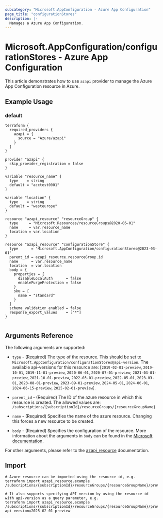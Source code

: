 ```yaml
---
subcategory: "Microsoft.AppConfiguration - Azure App Configuration"
page_title: "configurationStores"
description: |-
  Manages a Azure App Configuration.
---
```


# Microsoft.AppConfiguration/configurationStores - Azure App Configuration

This article demonstrates how to use `azapi` provider to manage the Azure App Configuration resource in Azure.

## Example Usage

### default

```hcl
terraform {
  required_providers {
    azapi = {
      source = "Azure/azapi"
    }
  }
}

provider "azapi" {
  skip_provider_registration = false
}

variable "resource_name" {
  type    = string
  default = "acctest0001"
}

variable "location" {
  type    = string
  default = "westeurope"
}

resource "azapi_resource" "resourceGroup" {
  type     = "Microsoft.Resources/resourceGroups@2020-06-01"
  name     = var.resource_name
  location = var.location
}

resource "azapi_resource" "configurationStore" {
  type      = "Microsoft.AppConfiguration/configurationStores@2023-03-01"
  parent_id = azapi_resource.resourceGroup.id
  name      = var.resource_name
  location  = var.location
  body = {
    properties = {
      disableLocalAuth      = false
      enablePurgeProtection = false
    }
    sku = {
      name = "standard"
    }
  }
  schema_validation_enabled = false
  response_export_values    = ["*"]
}


```



## Arguments Reference

The following arguments are supported:

* `type` - (Required) The type of the resource. This should be set to `Microsoft.AppConfiguration/configurationStores@api-version`. The available api-versions for this resource are: [`2019-02-01-preview`, `2019-10-01`, `2019-11-01-preview`, `2020-06-01`, `2020-07-01-preview`, `2021-03-01-preview`, `2021-10-01-preview`, `2022-03-01-preview`, `2022-05-01`, `2023-03-01`, `2023-08-01-preview`, `2023-09-01-preview`, `2024-05-01`, `2024-06-01`, `2024-06-15-preview`, `2025-02-01-preview`].

* `parent_id` - (Required) The ID of the azure resource in which this resource is created. The allowed values are:  
  `/subscriptions/{subscriptionId}/resourceGroups/{resourceGroupName}`

* `name` - (Required) Specifies the name of the azure resource. Changing this forces a new resource to be created.

* `body` - (Required) Specifies the configuration of the resource. More information about the arguments in `body` can be found in the [Microsoft documentation](https://learn.microsoft.com/en-us/azure/templates/Microsoft.AppConfiguration/configurationStores?pivots=deployment-language-terraform).

For other arguments, please refer to the [azapi_resource](https://registry.terraform.io/providers/Azure/azapi/latest/docs/resources/resource) documentation.

## Import

 ```shell
 # Azure resource can be imported using the resource id, e.g.
 terraform import azapi_resource.example /subscriptions/{subscriptionId}/resourceGroups/{resourceGroupName}/providers/Microsoft.AppConfiguration/configurationStores/{resourceName}
 
 # It also supports specifying API version by using the resource id with api-version as a query parameter, e.g.
 terraform import azapi_resource.example /subscriptions/{subscriptionId}/resourceGroups/{resourceGroupName}/providers/Microsoft.AppConfiguration/configurationStores/{resourceName}?api-version=2025-02-01-preview
 ```
